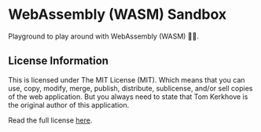 # WebAssembly (WASM) Sandbox

Playground to play around with WebAssembly (WASM) 🤹‍♂️.

## License Information

This is licensed under The MIT License (MIT). Which means that you can use, copy, modify, merge, publish, distribute, sublicense, and/or sell copies of the web application. But you always need to state that Tom Kerkhove is the original author of this application.

Read the full license [here](LICENSE).
